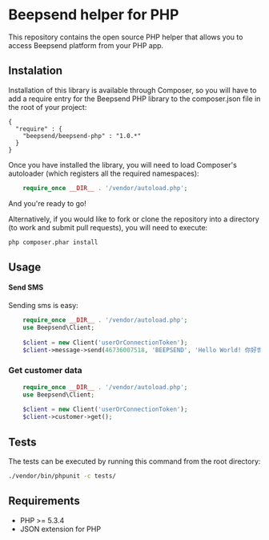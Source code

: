 # Beepsend helper for PHP
This repository contains the open source PHP helper that allows you to access Beepsend platform from your PHP app.

## Instalation
Installation of this library is available through Composer, so you will have to add a require entry for the Beepsend PHP library to the composer.json file in the root of your project:

```
{
  "require" : {
    "beepsend/beepsend-php" : "1.0.*"
  }
}
```

Once you have installed the library, you will need to load Composer's autoloader (which registers all the required namespaces):
```php
    require_once __DIR__ . '/vendor/autoload.php';
```

And you're ready to go!

Alternatively, if you would like to fork or clone the repository into a directory (to work and submit pull requests), you will need to execute:

```bash
php composer.phar install
```

## Usage
#### Send SMS

Sending sms is easy:
```php
    require_once __DIR__ . '/vendor/autoload.php';
    use Beepsend\Client;
    
    $client = new Client('userOrConnectionToken');
    $client->message->send(46736007518, 'BEEPSEND', 'Hello World! 你好世界!');
```

### Get customer data
```php
    require_once __DIR__ . '/vendor/autoload.php';
    use Beepsend\Client;
    
    $client = new Client('userOrConnectionToken');
    $client->customer->get();
```

## Tests
The tests can be executed by running this command from the root directory:

```bash
./vendor/bin/phpunit -c tests/
```

## Requirements
* PHP >= 5.3.4
* JSON extension for PHP